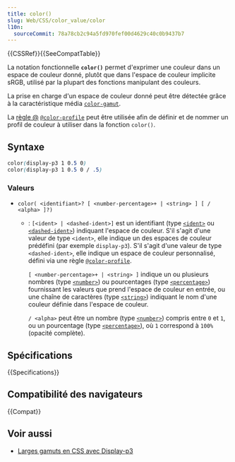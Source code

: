 ```yaml
---
title: color()
slug: Web/CSS/color_value/color
l10n:
  sourceCommit: 78a78cb2c94a5fd970fef00d4629c40c0b9437b7
---
```


{{CSSRef}}{{SeeCompatTable}}

La notation fonctionnelle **`color()`** permet d'exprimer une couleur dans un espace de couleur donné, plutôt que dans l'espace de couleur implicite sRGB, utilisé par la plupart des fonctions manipulant des couleurs.

La prise en charge d'un espace de couleur donné peut être détectée grâce à la caractéristique média [`color-gamut`](/fr/docs/Web/CSS/@media/color-gamut).

La [règle @](/fr/docs/Web/CSS/At-rule) [`@color-profile`](/fr/docs/Web/CSS/@color-profile) peut être utilisée afin de définir et de nommer un profil de couleur à utiliser dans la fonction `color()`.

## Syntaxe

```css
color(display-p3 1 0.5 0)
color(display-p3 1 0.5 0 / .5)
```

### Valeurs

- `color( <identifiant>? [ <number-percentage>+ | <string> ] [ / <alpha> ]?)`
  - : `[<ident> | <dashed-ident>]` est un identifiant (type [`<ident>`](/fr/docs/Web/CSS/ident) ou [`<dashed-ident>`](/fr/docs/Web/CSS/dashed-ident)) indiquant l'espace de couleur. S'il s'agit d'une valeur de type `<ident>`, elle indique un des espaces de couleur prédéfini (par exemple `display-p3`). S'il s'agit d'une valeur de type `<dashed-ident>`, elle indique un espace de couleur personnalisé, défini via une règle [`@color-profile`](/fr/docs/Web/CSS/@color-profile).

    `[ <number-percentage>+ | <string> ]` indique un ou plusieurs nombres (type [`<number>`](/fr/docs/Web/CSS/number)) ou pourcentages (type [`<percentage>`](/fr/docs/Web/CSS/percentage)) fournissant les valeurs que prend l'espace de couleur en entrée, ou une chaîne de caractères (type [`<string>`](/fr/docs/Web/CSS/string)) indiquant le nom d'une couleur définie dans l'espace de couleur.

    `/ <alpha>` peut être un nombre (type [`<number>`](/fr/docs/Web/CSS/number)) compris entre `0` et `1`, ou un pourcentage (type [`<percentage>`](/fr/docs/Web/CSS/percentage)), où `1` correspond à `100%` (opacité complète).

## Spécifications

{{Specifications}}

## Compatibilité des navigateurs

{{Compat}}

## Voir aussi

- [Larges gamuts en CSS avec Display-p3](https://webkit.org/blog/10042/wide-gamut-color-in-css-with-display-p3/)

